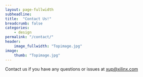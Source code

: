 ```yaml
---
layout: page-fullwidth
subheadline: 
title:  "Contact Us!"
breadcrumb: false
categories:
    - design
permalink: "/contact/"
header:
    image_fullwidth: "Topimage.jpg"
image:
    thumb: "Topimage.jpg"
---
```


Contact us if you have any questions or issues at <a href="xup@xilinx.com">xup@xilinx.com</a>